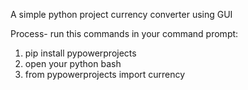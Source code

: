 A simple python project currency converter using GUI

Process-
run this commands in your command prompt:
1) pip install pypowerprojects
2) open your python bash
3) from pypowerprojects import currency
